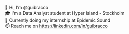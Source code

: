 👋 Hi, I’m @guibracco  
🎓 I'm a Data Analyst student at Hyper Island - Stockholm  
💼 Currently doing my internship at Epidemic Sound  
📫 Reach me on https://linkedin.com/in/guibracco
